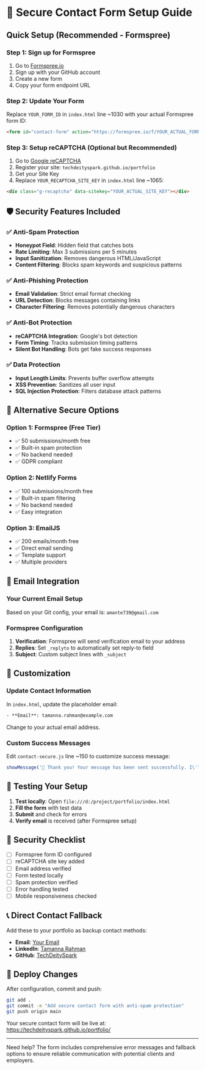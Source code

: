 # 🔐 Secure Contact Form Setup Guide

## Quick Setup (Recommended - Formspree)

### Step 1: Sign up for Formspree
1. Go to [Formspree.io](https://formspree.io)
2. Sign up with your GitHub account
3. Create a new form
4. Copy your form endpoint URL

### Step 2: Update Your Form
Replace `YOUR_FORM_ID` in `index.html` line ~1030 with your actual Formspree form ID:
```html
<form id="contact-form" action="https://formspree.io/f/YOUR_ACTUAL_FORM_ID" method="POST">
```

### Step 3: Setup reCAPTCHA (Optional but Recommended)
1. Go to [Google reCAPTCHA](https://www.google.com/recaptcha/admin)
2. Register your site: `techdeityspark.github.io/portfolio`
3. Get your Site Key
4. Replace `YOUR_RECAPTCHA_SITE_KEY` in `index.html` line ~1065:
```html
<div class="g-recaptcha" data-sitekey="YOUR_ACTUAL_SITE_KEY"></div>
```

## 🛡️ Security Features Included

### ✅ Anti-Spam Protection
- **Honeypot Field**: Hidden field that catches bots
- **Rate Limiting**: Max 3 submissions per 5 minutes
- **Input Sanitization**: Removes dangerous HTML/JavaScript
- **Content Filtering**: Blocks spam keywords and suspicious patterns

### ✅ Anti-Phishing Protection
- **Email Validation**: Strict email format checking
- **URL Detection**: Blocks messages containing links
- **Character Filtering**: Removes potentially dangerous characters

### ✅ Anti-Bot Protection
- **reCAPTCHA Integration**: Google's bot detection
- **Form Timing**: Tracks submission timing patterns
- **Silent Bot Handling**: Bots get fake success responses

### ✅ Data Protection
- **Input Length Limits**: Prevents buffer overflow attempts
- **XSS Prevention**: Sanitizes all user input
- **SQL Injection Protection**: Filters database attack patterns

## 🚀 Alternative Secure Options

### Option 1: Formspree (Free Tier)
- ✅ 50 submissions/month free
- ✅ Built-in spam protection
- ✅ No backend needed
- ✅ GDPR compliant

### Option 2: Netlify Forms
- ✅ 100 submissions/month free
- ✅ Built-in spam filtering
- ✅ No backend needed
- ✅ Easy integration

### Option 3: EmailJS
- ✅ 200 emails/month free
- ✅ Direct email sending
- ✅ Template support
- ✅ Multiple providers

## 📧 Email Integration

### Your Current Email Setup
Based on your Git config, your email is: `amante739@gmail.com`

### Formspree Configuration
1. **Verification**: Formspree will send verification email to your address
2. **Replies**: Set `_replyto` to automatically set reply-to field
3. **Subject**: Custom subject lines with `_subject`

## 🔧 Customization

### Update Contact Information
In `index.html`, update the placeholder email:
```html
- **Email**: tamanna.rahman@example.com
```
Change to your actual email address.

### Custom Success Messages
Edit `contact-secure.js` line ~150 to customize success message:
```javascript
showMessage('🎉 Thank you! Your message has been sent successfully. I\'ll get back to you soon!', 'success');
```

## 🧪 Testing Your Setup

1. **Test locally**: Open `file:///d:/project/portfolio/index.html`
2. **Fill the form** with test data
3. **Submit** and check for errors
4. **Verify email** is received (after Formspree setup)

## 🚨 Security Checklist

- [ ] Formspree form ID configured
- [ ] reCAPTCHA site key added
- [ ] Email address verified
- [ ] Form tested locally
- [ ] Spam protection verified
- [ ] Error handling tested
- [ ] Mobile responsiveness checked

## 📞 Direct Contact Fallback

Add these to your portfolio as backup contact methods:
- **Email**: [Your Email](mailto:your.email@example.com)
- **LinkedIn**: [Tamanna Rahman](https://www.linkedin.com/in/tamanna-rahman-diu/)
- **GitHub**: [TechDeitySpark](https://github.com/TechDeitySpark)

## 🚀 Deploy Changes

After configuration, commit and push:
```bash
git add .
git commit -m "Add secure contact form with anti-spam protection"
git push origin main
```

Your secure contact form will be live at:
https://techdeityspark.github.io/portfolio/

---

Need help? The form includes comprehensive error messages and fallback options to ensure reliable communication with potential clients and employers.
